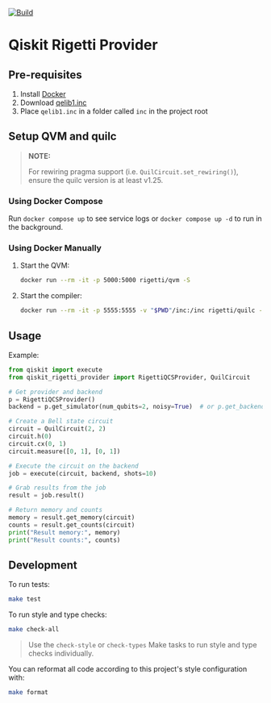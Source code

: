 [![Build](https://github.com/rigetti/qiskit-rigetti-provider/actions/workflows/test.yml/badge.svg)](https://github.com/rigetti/qiskit-rigetti-provider/actions/workflows/test.yml)

# Qiskit Rigetti Provider

## Pre-requisites

1. Install [Docker](https://www.docker.com/products/docker-desktop)
1. Download [qelib1.inc](https://raw.githubusercontent.com/Qiskit/qiskit-terra/0.16.2/qiskit/qasm/libs/qelib1.inc)
1. Place `qelib1.inc` in a folder called `inc` in the project root

## Setup QVM and quilc

> **NOTE:**
> 
> For rewiring pragma support (i.e. `QuilCircuit.set_rewiring()`), ensure the quilc version is at least v1.25.

### Using Docker Compose

Run `docker compose up` to see service logs or `docker compose up -d` to run in the background.

### Using Docker Manually

1. Start the QVM:
   
   ```bash
   docker run --rm -it -p 5000:5000 rigetti/qvm -S
   ```

1. Start the compiler:

   ```bash
   docker run --rm -it -p 5555:5555 -v "$PWD"/inc:/inc rigetti/quilc -S -P --safe-include-directory /inc/
   ```

## Usage

Example:

```python
from qiskit import execute
from qiskit_rigetti_provider import RigettiQCSProvider, QuilCircuit

# Get provider and backend
p = RigettiQCSProvider()
backend = p.get_simulator(num_qubits=2, noisy=True)  # or p.get_backend(name='Aspen-9')

# Create a Bell state circuit
circuit = QuilCircuit(2, 2)
circuit.h(0)
circuit.cx(0, 1)
circuit.measure([0, 1], [0, 1])

# Execute the circuit on the backend
job = execute(circuit, backend, shots=10)

# Grab results from the job
result = job.result()

# Return memory and counts
memory = result.get_memory(circuit)
counts = result.get_counts(circuit)
print("Result memory:", memory)
print("Result counts:", counts)
```

## Development

To run tests:

```bash
make test
```

To run style and type checks:

```bash
make check-all
```

> Use the `check-style` or `check-types` Make tasks to run style and type checks individually.

You can reformat all code according to this project's style configuration with:

```bash
make format
```

